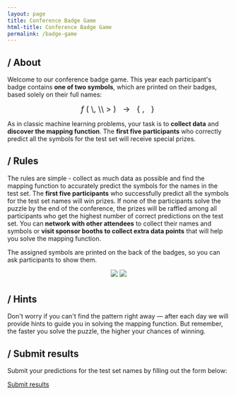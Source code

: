 ```yaml
---
layout: page
title: Conference Badge Game
html-title: Conference Badge Game
permalink: /badge-game
---
```


## / About

Welcome to our conference badge game. This year each participant's badge contains **one of two symbols**, which are printed on their badges, based solely on their full names:

<span style="font-size: 1.25em; text-align: center; display: block;">
<span style="letter-spacing: 5px;"><span style="font-style: italic;">f</span>(</span>\<first-name\>, \<last-name<span style="letter-spacing: 5px;">\>) → {<i class="fa-solid fa-dna"></i>, <i class="fa-solid fa-chess"></i>}</span>
</span>

As in classic machine learning problems, your task is to **collect data** and **discover the mapping function**.
The **first five participants** who correctly predict all the symbols for the test set will receive special prizes. 

## / Rules

The rules are simple - collect as much data as possible and find the mapping function to accurately predict the symbols for the names in the test set. The **first five participants** who successfully predict all the symbols for the test set names will win prizes. If none of the participants solve the puzzle by the end of the conference, the prizes will be raffled among all participants who get the highest number of correct predictions on the test set.
You can **network with other attendees** to collect their names and symbols or **visit sponsor booths to collect extra data points** that will help you solve the mapping function.

The assigned symbols are printed on the back of the badges, so you can ask participants to show them.

<div align="center" style="margin-bottom: 30px;">
    <img class="width-100 width-max-300px photo" style="margin-bottom: 5px;" src="{{ "./images/optimized/badge-game-800x800/badge-dna.webp" | relative_url }}">
    <img class="width-100 width-max-300px photo" style="margin-bottom: 5px;" src="{{ "./images/optimized/badge-game-800x800/badge-chess.webp" | relative_url }}">
</div>

## / Hints

Don't worry if you can't find the pattern right away — after each day we will provide hints to guide you in solving the mapping function. But remember, the faster you solve the puzzle, the higher your chances of winning.

## / Submit results

Submit your predictions for the test set names by filling out the form below:

<a href="https://badge-game.paperform.co" class="btn btn-default btn-lg" target="_blank"><i class="fa-solid fa-list"></i> Submit results</a>
